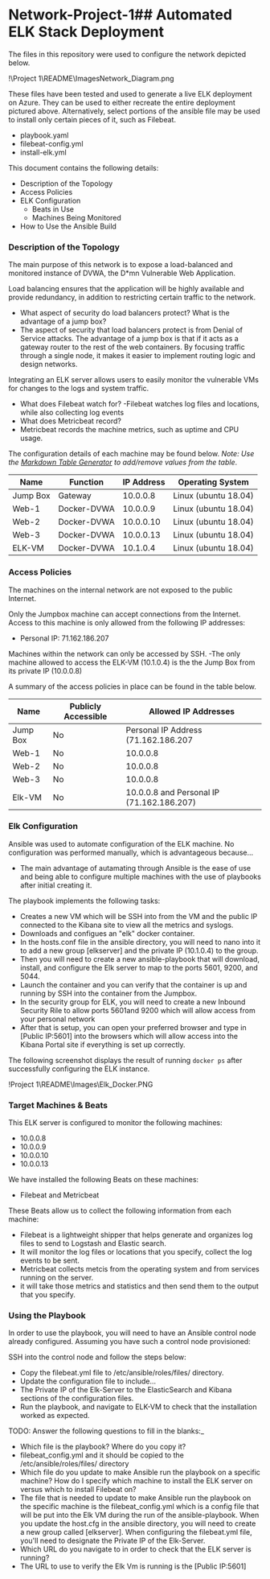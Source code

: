 # Network-Project-1## Automated ELK Stack Deployment

The files in this repository were used to configure the network depicted below.

!\Project 1\README\ImagesNetwork_Diagram.png

These files have been tested and used to generate a live ELK deployment on Azure. They can be used to either recreate the entire deployment pictured above. Alternatively, select portions of the ansible file may be used to install only certain pieces of it, such as Filebeat.

  - playbook.yaml
  - filebeat-config.yml
  - install-elk.yml

This document contains the following details:
- Description of the Topology
- Access Policies
- ELK Configuration
  - Beats in Use
  - Machines Being Monitored
- How to Use the Ansible Build


### Description of the Topology

The main purpose of this network is to expose a load-balanced and monitored instance of DVWA, the D*mn Vulnerable Web Application.

Load balancing ensures that the application will be highly available and provide redundancy, in addition to restricting certain traffic to the network.
- What aspect of security do load balancers protect? What is the advantage of a jump box?
 - The aspect of security that load balancers protect is from Denial of Service attacks. The advantage of a jump box is that if it acts as a gateway router to the rest of the web containers. By focusing traffic through a single node, it makes it easier to implement routing logic and design networks.

Integrating an ELK server allows users to easily monitor the vulnerable VMs for changes to the logs and system traffic.
- What does Filebeat watch for?
  -Filebeat watches log files and locations, while also collecting log events
- What does Metricbeat record?
 - Metricbeat records the machine metrics, such as uptime and CPU usage.

The configuration details of each machine may be found below.
_Note: Use the [Markdown Table Generator](http://www.tablesgenerator.com/markdown_tables) to add/remove values from the table_.

| Name     | Function  | IP Address | Operating System    |
|----------|-----------|------------|---------------------|
| Jump Box | Gateway   | 10.0.0.8   | Linux (ubuntu 18.04)|
| Web-1    |Docker-DVWA| 10.0.0.9   | Linux (ubuntu 18.04)|
| Web-2    |Docker-DVWA| 10.0.0.10  | Linux (ubuntu 18.04)|
| Web-3    |Docker-DVWA| 10.0.0.13  | Linux (ubuntu 18.04)|
| ELK-VM   |Docker-DVWA| 10.1.0.4   | Linux (ubuntu 18.04)|

### Access Policies

The machines on the internal network are not exposed to the public Internet. 

Only the Jumpbox machine can accept connections from the Internet. Access to this machine is only allowed from the following IP addresses:
- Personal IP: 71.162.186.207

Machines within the network can only be accessed by SSH.
-The only machine allowed to access the ELK-VM (10.1.0.4) is the the Jump Box from its private IP (10.0.0.8)

A summary of the access policies in place can be found in the table below.

| Name     | Publicly Accessible | Allowed IP Addresses                     |
|----------|---------------------|------------------------------------------|
| Jump Box |     No              | Personal IP Address (71.162.186.207      |
| Web-1    |     No              | 10.0.0.8                                 |
| Web-2    |     No              | 10.0.0.8                                 |
| Web-3    |     No              | 10.0.0.8                                 |
| Elk-VM   |     No              | 10.0.0.8 and Personal IP (71.162.186.207)|

### Elk Configuration

Ansible was used to automate configuration of the ELK machine. No configuration was performed manually, which is advantageous because...
- The main advantage of autamating through Ansible is the ease of use and being able to configure multiple machines with the use of playbooks after initial creating it.

The playbook implements the following tasks:
- Creates a new VM which will be SSH into from the VM and the public IP connected to the Kibana site to view all the metrics and syslogs.
- Downloads and configues an "elk" docker container.
 - In the hosts.conf file in the ansible directory, you will need to nano into it to add a new group [elkserver] and the private IP (10.1.0.4) to the group. 
- Then you will need to create a new ansible-playbook that will download, install, and configure the Elk server to map to the ports 5601, 9200, and 5044.
- Launch the container and you can verify that the container is up and running by SSH into the container from the Jumpbox.
- In the security group for ELK, you will need to create a new Inbound Security Rile to allow ports 5601and 9200 which will allow access from your personal network
- After that is setup, you can open your preferred browser and type in [Public IP:5601] into the browsers which will allow access into the Kibana Portal site if everything is set up correctly. 

The following screenshot displays the result of running `docker ps` after successfully configuring the ELK instance.

!Project 1\README\Images\Elk_Docker.PNG

### Target Machines & Beats
This ELK server is configured to monitor the following machines:
- 10.0.0.8
- 10.0.0.9
- 10.0.0.10
- 10.0.0.13

We have installed the following Beats on these machines:
- Filebeat and Metricbeat

These Beats allow us to collect the following information from each machine:
- Filebeat is a lightweight shipper that helps generate and organizes log files to send to Logstash and Elastic search.
 - It will monitor the log files or locations that you specify, collect the log events to be sent.
- Metricbeat collects metcis from the operating system and from services running on the server.
 - it will take those metrics and statistics and then send them to the output that you specify.

### Using the Playbook
In order to use the playbook, you will need to have an Ansible control node already configured. Assuming you have such a control node provisioned: 

SSH into the control node and follow the steps below:
- Copy the filebeat.yml file to /etc/ansible/roles/files/ directory.
- Update the configuration file to include...
 - The Private IP of the Elk-Server to the ElasticSearch and Kibana sections of the configuration files.
- Run the playbook, and navigate to ELK-VM to check that the installation worked as expected.

TODO: Answer the following questions to fill in the blanks:_
- Which file is the playbook? Where do you copy it?
 - filebeat_config.yml and it should be copied to the /etc/ansible/roles/files/ directory 
- Which file do you update to make Ansible run the playbook on a specific machine? How do I specify which machine to install the ELK server on versus which to install Filebeat on?
 - The file that is needed to update to make Ansible run the playbook on the specific machine is the filebeat_config.yml which is a config file that will be put into the Elk VM during the run of the ansible-playbook. When you update the host.cfg in the ansible directory, you will need to create a new group called [elkserver]. When configuring the filebeat.yml file, you'll need to designate the Private IP of the Elk-Server.
- Which URL do you navigate to in order to check that the ELK server is running?
 - The URL to use to verify the Elk Vm is running is the [Public IP:5601]
